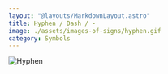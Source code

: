 ```yaml
---
layout: "@layouts/MarkdownLayout.astro"
title: Hyphen / Dash / -
image: ./assets/images-of-signs/hyphen.gif
category: Symbols
---
```


![Hyphen](@signs/hyphen.gif)
